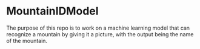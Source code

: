 # MountainIDModel

The purpose of this repo is to work on a machine learning model that can recognize a mountain by giving it a picture, with the output being the name of the mountain.
